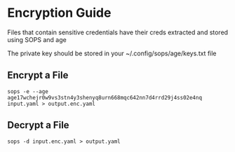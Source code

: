 # Encryption Guide
Files that contain sensitive credentials have their creds extracted and stored using SOPS and age

The private key should be stored in your ~/.config/sops/age/keys.txt file

## Encrypt a File
```
sops -e --age age17wchejr0w9vs3stn4y3shenyq8urn668mqc642nn7d4rrd29j4ss02e4nq input.yaml > output.enc.yaml
```

## Decrypt a File
```
sops -d input.enc.yaml > output.yaml
```